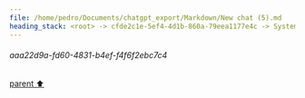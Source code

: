 ```yaml
---
file: /home/pedro/Documents/chatgpt_export/Markdown/New chat (5).md
heading_stack: <root> -> cfde2c1e-5ef4-4d1b-860a-79eea1177e4c -> System -> 7bf09fc0-b0e6-46fb-83dd-18ce956d9e51 -> System -> aaa22d9a-fd60-4831-b4ef-f4f6f2ebc7c4
---
```

###### aaa22d9a-fd60-4831-b4ef-f4f6f2ebc7c4
[parent ⬆️](#7bf09fc0-b0e6-46fb-83dd-18ce956d9e51)
